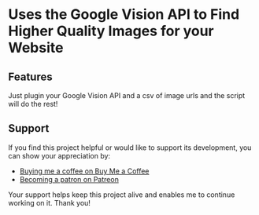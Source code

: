 # Uses the Google Vision API to Find Higher Quality Images for your Website

## Features

Just plugin your Google Vision API and a csv of image urls and the script will do the rest!

## Support

If you find this project helpful or would like to support its development, you can show your appreciation by:

- [Buying me a coffee on Buy Me a Coffee](https://www.buymeacoffee.com/leefootseo)
- [Becoming a patron on Patreon](https://www.patreon.com/leefootseo)

Your support helps keep this project alive and enables me to continue working on it. Thank you!